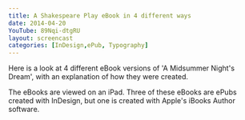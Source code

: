 ```yaml
---
title: A Shakespeare Play eBook in 4 different ways
date: 2014-04-20
YouTube: 89Nqi-dtgRU
layout: screencast
categories: [InDesign,ePub, Typography]
---
```

Here is a look at 4 different eBook versions of 'A Midsummer Night's Dream', with an explanation of how they were created.

The eBooks are viewed on an iPad. Three of these eBooks are ePubs created with InDesign, but one is created with Apple's iBooks Author software.
